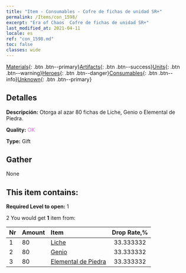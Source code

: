 ```yaml
---
title: "Item - Consumables - Cofre de fichas de unidad SR+"
permalink: /Items/con_1598/
excerpt: "Era of Chaos  Cofre de fichas de unidad SR+"
last_modified_at: 2021-04-11
locale: es
ref: "con_1598.md"
toc: false
classes: wide
---
```

 [Materials](/es/Items/){: .btn .btn--primary}[Artifacts](/es/Items/Artifacts/){: .btn .btn--success}[Units](/es/Items/Units/){: .btn .btn--warning}[Heroes](/es/Items/Heroes/){: .btn .btn--danger}[Consumables](/es/Items/Consumables/){: .btn .btn--info}[Unknown](/es/Items/Unknown/){: .btn .btn--primary}

## Detalles
 **Descripción:** Otorga al azar 80 fichas de Liche, Genio o Elemental de Piedra.

 **Quality:** <span style="color: #DA70D6">OK</span>

 **Type:** Gift

## Gather

  None

## This item contains:

 **Required Level to open:** 1

 2 You would get **1** item  from:

  | Nr | Amount |     Item    | Drop Rate,% |
  |:---|:-------|:------------|:---------:|
  | 1 | 80 | [Liche](/es/Items/unt_212/) | 33.333332 | 
  | 2 | 80 | [Genio](/es/Items/unt_239/) | 33.333332 | 
  | 3 | 80 | [Elemental de Piedra](/es/Items/unt_266/) | 33.333332 | 

